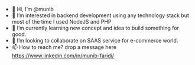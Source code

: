 - 👋 Hi, I’m @munib
- 👀 I’m interested in backend development using any technology stack but most of the time I used NodeJS and PHP
- 🌱 I’m currently learning new concept and idea to build something for good.
- 💞️ I’m looking to collaborate on SAAS service for e-commerce world.
- 📫 How to reach me? drop a message here https://www.linkedin.com/in/munib-faridi/ 

<!---
munib/munib is a ✨ special ✨ repository because its `README.md` (this file) appears on your GitHub profile.
You can click the Preview link to take a look at your changes.
--->
